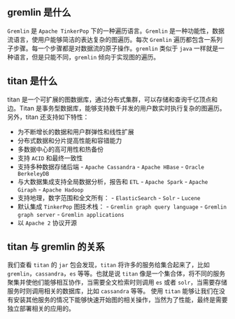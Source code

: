 ## gremlin 是什么 ##
`Gremlin` 是 `Apache TinkerPop` 下的一种遍历语言。`Gremlin` 是一种功能性，数据流语言，使用户能够简洁的表达复杂的图遍历。每次 `Gremlin` 遍历都包含一系列子步骤。每一个步骤都是对数据流的原子操作。`gremlin` 类似于 `java` 一样就是一种语言，但是只能不同，`gremlin` 倾向于实现图的遍历。
## titan 是什么 ##
titan 是一个可扩展的图数据库，通过分布式集群，可以存储和查询千亿顶点和边。Titan 是事务型数据库，能够支持数千并发的用户数实时执行复杂的图遍历。
另外，titan 还支持如下特性：
- 为不断增长的数据和用户群弹性和线性扩展
- 分布式数据和分片提高性能和容错能力
- 多数据中心的高可用性和热备份
- 支持 `ACID` 和最终一致性
- 支持多种数据存储后端
        - `Apache Cassandra`
        - `Apache HBase`
        - `Oracle BerkeleyDB`
- 与大数据集成支持全局数据分析，报告和 `ETL`
        - `Apache Spark`
        - `Apache Giraph`
        - `Apache Hadoop`
- 支持地理，数字范围和全文所有：
        - `ElasticSearch`
        - `Solr`
        - `Lucene`
- 默认集成 `TinkerPop` 图技术栈：
        - `Gremlin graph query language`
        - `Gremlin graph server`
        - `Gremlin applications`
- 以 `Apache 2` 协议开源

## titan 与 gremlin 的关系 ##
我们查看 `titan` 的 `jar` 包会发现，`titan` 将许多的服务给集合起来了，比如 `gremlin`，`cassandra`，`es` 等等。也就是说 `titan` 像是一个集合体，将不同的服务聚集并使他们能够相互协作，当需要全文检索时则调用 `es` 或者 `solr`，当需要存储服务时则调用相关的数据库，比如 `cassandra` 等等。
使用 `titan` 能够让我们在没有安装其他服务的情况下能够快速开始图的相关操作，当然为了性能，最终是需要独立部署相关的应用的。 


